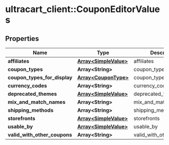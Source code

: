 # ultracart_client::CouponEditorValues

## Properties
Name | Type | Description | Notes
------------ | ------------- | ------------- | -------------
**affiliates** | [**Array&lt;SimpleValue&gt;**](SimpleValue.md) | affiliates | [optional] 
**coupon_types** | **Array&lt;String&gt;** | coupon_types | [optional] 
**coupon_types_for_display** | [**Array&lt;CouponType&gt;**](CouponType.md) | coupon_types_for_display | [optional] 
**currency_codes** | **Array&lt;String&gt;** | currency_codes | [optional] 
**deprecated_themes** | [**Array&lt;SimpleValue&gt;**](SimpleValue.md) | deprecated_themes | [optional] 
**mix_and_match_names** | **Array&lt;String&gt;** | mix_and_match_names | [optional] 
**shipping_methods** | **Array&lt;String&gt;** | shipping_methods | [optional] 
**storefronts** | [**Array&lt;SimpleValue&gt;**](SimpleValue.md) | storefronts | [optional] 
**usable_by** | [**Array&lt;SimpleValue&gt;**](SimpleValue.md) | usable_by | [optional] 
**valid_with_other_coupons** | **Array&lt;String&gt;** | valid_with_other_coupons | [optional] 


